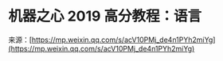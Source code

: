# 机器之心 2019 高分教程：语言

来源：[https://mp.weixin.qq.com/s/acV10PMj_de4n1PYh2miYg](https://mp.weixin.qq.com/s/acV10PMj_de4n1PYh2miYg)